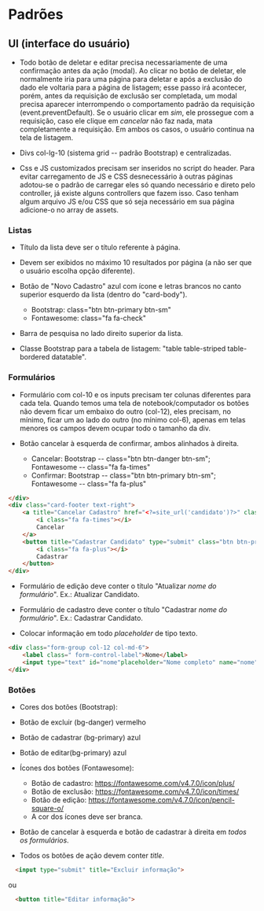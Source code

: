# Padrões
## UI (interface do usuário)

-	Todo botão de deletar e editar precisa necessariamente de uma confirmação antes da ação (modal). Ao clicar no botão de deletar, ele normalmente iria para uma página para deletar e após a exclusão do dado ele voltaria para a página de listagem; esse passo irá acontecer, porém, antes da requisição de exclusão ser completada, um modal precisa aparecer interrompendo o comportamento padrão da requisição (event.preventDefault). Se o usuário clicar em *sim*, ele prossegue com a requisição, caso ele clique em *cancelar* não faz nada, mata completamente a requisição. Em ambos os casos, o usuário continua na tela de listagem.

-	Divs col-lg-10 (sistema grid -- padrão Bootstrap) e centralizadas.

-	Css e JS customizados precisam ser inseridos no script do header. Para evitar carregamento de JS e CSS desnecessário à outras páginas adotou-se o padrão de carregar eles só quando necessário e direto pelo controller, já existe alguns controllers que fazem isso. Caso tenham algum arquivo JS e/ou CSS que só seja necessário em sua página adicione-o no array de assets.

### Listas

- Título da lista deve ser o título referente à página.

- Devem ser exibidos no máximo 10 resultados por página (a não ser que o usuário escolha opção diferente).

- Botão de "Novo Cadastro" azul com ícone e letras brancos no canto superior esquerdo da lista (dentro do "card-body").
  - Bootstrap: class="btn btn-primary btn-sm"
  - Fontawesome: class="fa fa-check"

- Barra de pesquisa no lado direito superior da lista.

- Classe Bootstrap para a tabela de listagem: "table table-striped table-bordered datatable".

### Formulários
-	Formulário com col-10 e os inputs precisam ter colunas diferentes para cada tela.  Quando temos uma tela de notebook/computador os botões não devem ficar um embaixo do outro (col-12), eles precisam, no mínimo, ficar um ao lado do outro (no mínimo col-6), apenas em telas menores os campos devem ocupar todo o tamanho da div.

- Botão cancelar à esquerda de confirmar, ambos alinhados à direita.
  - Cancelar: Bootstrap -- class="btn btn-danger btn-sm"; Fontawesome -- class="fa fa-times"
  - Confirmar: Bootstrap -- class="btn btn-primary btn-sm"; Fontawesome --  class="fa fa-plus"

```html
</div>
<div class="card-footer text-right">
    <a title="Cancelar Cadastro" href="<?=site_url('candidato')?>" class="btn btn-danger btn-sm">
        <i class="fa fa-times"></i>
        Cancelar
    </a>
    <button title="Cadastrar Candidato" type="submit" class="btn btn-primary btn-sm" name="cadastrar">
        <i class="fa fa-plus"></i>
        Cadastrar
    </button>
</div>
```

- Formulário de edição deve conter o título "Atualizar *nome do formulário*". Ex.: Atualizar Candidato.

- Formulário de cadastro deve conter o título "Cadastrar *nome do formulário*". Ex.: Cadastrar Candidato.

- Colocar informação em todo *placeholder* de tipo texto.

```html
<div class="form-group col-12 col-md-6">
    <label class=" form-control-label">Nome</label>
    <input type="text" id="nome"placeholder="Nome completo" name="nome" value = "<?php echo isset($old_data['nome']) ? $old_data['nome'] : null;?>" class="form-control" required>
</div>
```

### Botões
-	Cores dos botões (Bootstrap):
  - Botão de excluir (bg-danger) vermelho
  - Botão de cadastrar (bg-primary) azul
  - Botão de editar(bg-primary) azul


- Ícones dos botões (Fontawesome):
  -	Botão de cadastro: https://fontawesome.com/v4.7.0/icon/plus/
  - Botão de exclusão: https://fontawesome.com/v4.7.0/icon/times/
  - Botão de edição: https://fontawesome.com/v4.7.0/icon/pencil-square-o/
  -	A cor dos ícones deve ser branca.
  

-	Botão de cancelar à esquerda e botão de cadastrar à direita em *todos os formulários*.

- Todos os botões de ação devem conter _title_.
```html
  <input type="submit" title="Excluir informação">
```
  ou
```html
  <button title="Editar informação">
```
